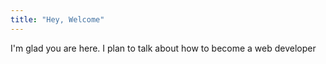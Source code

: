 ```yaml
---
title: "Hey, Welcome"
---
```


I'm glad you are here. I plan to talk about how to become a web developer
